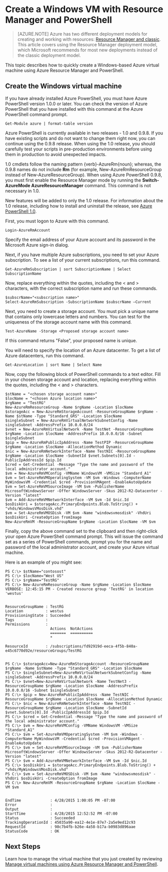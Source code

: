 <properties
    pageTitle="Create a Windows VM | Microsoft Azure"
    description="Use Azure PowerShell and Resource Manager templates to easily create a new Windows virtual machine."
    services="virtual-machines"
    documentationCenter=""
    authors="davidmu1"
    manager="timlt"
    editor=""
    tags="azure-resource-manager"/>

<tags
    ms.service="virtual-machines"
    ms.workload="infrastructure-services"
    ms.tgt_pltfrm="na"
    ms.devlang="na"
    ms.topic="article"
    ms.date="01/05/2016"
    ms.author="davidmu"/>

# Create a Windows VM with Resource Manager and PowerShell
> [AZURE.NOTE] Azure has two different deployment models for creating and working with resources:  [Resource Manager and classic](../resource-manager-deployment-model.md).  This article covers using the Resource Manager deployment model, which Microsoft recommends for most new deployments instead of the classic deployment model.

This topic describes how to quickly create a Windows-based Azure virtual machine using Azure Resource Manager and PowerShell.

## Create the Windows virtual machine
If you have already installed Azure PowerShell, you must have Azure PowerShell version 1.0.0 or later. You can check the version of Azure PowerShell that you have installed with this command at the Azure PowerShell command prompt.

    Get-Module azure | format-table version

Azure PowerShell is currently available in two releases - 1.0 and 0.9.8. If you have existing scripts and do not want to change them right now, you can continue using the 0.9.8 release. When using the 1.0 release, you should carefully test your scripts in pre-production environments before using them in production to avoid unexpected impacts.

1.0 cmdlets follow the naming pattern {verb}-AzureRm{noun}; whereas, the 0.9.8 names do not include **Rm** (for example, New-AzureRmResourceGroup instead of New-AzureResourceGroup). When using Azure PowerShell 0.9.8, you must first enable the Resource Manager mode by running the **Switch-AzureMode AzureResourceManager** command. This command is not necessary in 1.0.

New features will be added to only the 1.0 release. For information about the 1.0 release, including how to install and uninstall the release, see [Azure PowerShell 1.0](https://azure.microsoft.com/blog/azps-1-0/).



First, you must logon to Azure with this command.

    Login-AzureRmAccount

Specify the email address of your Azure account and its password in the Microsoft Azure sign-in dialog.

Next, if you have multiple Azure subscriptions, you need to set your Azure subscription. To see a list of your current subscriptions, run this command.

    Get-AzureRmSubscription | sort SubscriptionName | Select SubscriptionName

Now, replace everything within the quotes, including the < and > characters, with the correct subscription name and run these commands.

    $subscrName="<subscription name>"
    Select-AzureRmSubscription -SubscriptionName $subscrName –Current

Next, you need to create a storage account. You must pick a unique name that contains only lowercase letters and numbers. You can test for the uniqueness of the storage account name with this command.

    Test-AzureName -Storage <Proposed storage account name>

If this command returns "False", your proposed name is unique.

You will need to specify the location of an Azure datacenter. To get a list of Azure datacenters, run this command.

    Get-AzureLocation | sort Name | Select Name

Now, copy the following block of PowerShell commands to a text editor. Fill in your chosen storage account and location, replacing everything within the quotes, including the < and > characters.

    $stName = "<chosen storage account name>"
    $locName = "<chosen Azure location name>"
    $rgName = "TestRG"
    New-AzureRmResourceGroup -Name $rgName -Location $locName
    $storageAcc = New-AzureRmStorageAccount -ResourceGroupName $rgName -Name $stName -Type "Standard_GRS" -Location $locName
    $singleSubnet = New-AzureRmVirtualNetworkSubnetConfig -Name singleSubnet -AddressPrefix 10.0.0.0/24
    $vnet = New-AzureRmVirtualNetwork -Name TestNet -ResourceGroupName $rgName -Location $locName -AddressPrefix 10.0.0.0/16 -Subnet $singleSubnet
    $pip = New-AzureRmPublicIpAddress -Name TestPIP -ResourceGroupName $rgName -Location $locName -AllocationMethod Dynamic
    $nic = New-AzureRmNetworkInterface -Name TestNIC -ResourceGroupName $rgName -Location $locName -SubnetId $vnet.Subnets[0].Id -PublicIpAddressId $pip.Id
    $cred = Get-Credential -Message "Type the name and password of the local administrator account."
    $vm = New-AzureRmVMConfig -VMName WindowsVM -VMSize "Standard_A1"
    $vm = Set-AzureRmVMOperatingSystem -VM $vm -Windows -ComputerName MyWindowsVM -Credential $cred -ProvisionVMAgent -EnableAutoUpdate
    $vm = Set-AzureRmVMSourceImage -VM $vm -PublisherName MicrosoftWindowsServer -Offer WindowsServer -Skus 2012-R2-Datacenter -Version "latest"
    $vm = Add-AzureRmVMNetworkInterface -VM $vm -Id $nic.Id
    $osDiskUri = $storageAcc.PrimaryEndpoints.Blob.ToString() + "vhds/WindowsVMosDisk.vhd"
    $vm = Set-AzureRmVMOSDisk -VM $vm -Name "windowsvmosdisk" -VhdUri $osDiskUri -CreateOption fromImage
    New-AzureRmVM -ResourceGroupName $rgName -Location $locName -VM $vm

Finally, copy the above command set to the clipboard and then right-click your open Azure PowerShell command prompt. This will issue the command set as a series of PowerShell commands, prompt you for the name and password of the local administrator account, and create your Azure virtual machine.

Here is an example of you might see:

    PS C:\> $stName="contosost"
    PS C:\> $locName="West US"
    PS C:\> $rgName="TestRG"
    PS C:\> New-AzureRmResourceGroup -Name $rgName -Location $locName
    VERBOSE: 12:45:15 PM - Created resource group 'TestRG' in location 'westus'


    ResourceGroupName : TestRG
    Location          : westus
    ProvisioningState : Succeeded
    Tags              :
    Permissions       :
                        Actions  NotActions
                        =======  ==========
                        *

    ResourceId        : /subscriptions/fd92919d-eeca-4f5b-840a-e45c6770d92e/resourceGroups/TestRG


    PS C:\> $storageAcc=New-AzureRmStorageAccount -ResourceGroupName $rgName -Name $stName -Type "Standard_GRS" -Location $locName
    PS C:\> $singleSubnet=New-AzureRmVirtualNetworkSubnetConfig -Name singleSubnet -AddressPrefix 10.0.0.0/24
    PS C:\> $vnet=New-AzureRmVirtualNetwork -Name TestNet3 -ResourceGroupName $rgName -Location $locName -AddressPrefix 10.0.0.0/16 -Subnet $singleSubnet
    PS C:\> $pip = New-AzureRmPublicIpAddress -Name TestNIC -ResourceGroupName $rgName -Location $locName -AllocationMethod Dynamic
    PS C:\> $nic = New-AzureRmNetworkInterface -Name TestNIC -ResourceGroupName $rgName -Location $locName -SubnetId $vnet.Subnets[0].Id -PublicIpAddressId $pip.Id
    PS C:\> $cred = Get-Credential -Message "Type the name and password of the local administrator account."
    PS C:\> $vm = New-AzureRmVMConfig -VMName WindowsVM -VMSize "Standard_A1"
    PS C:\> $vm = Set-AzureRmVMOperatingSystem -VM $vm -Windows -ComputerName MyWindowsVM -Credential $cred -ProvisionVMAgent -EnableAutoUpdate
    PS C:\> $vm = Set-AzureRmVMSourceImage -VM $vm -PublisherName MicrosoftWindowsServer -Offer WindowsServer -Skus 2012-R2-Datacenter -Version "latest"
    PS C:\> $vm = Add-AzureRmVMNetworkInterface -VM $vm -Id $nic.Id
    PS C:\> $osDiskUri = $storageAcc.PrimaryEndpoints.Blob.ToString() + "vhds/MyWindowsVMosDisk.vhd"
    PS C:\> $vm = Set-AzureRmVMOSDisk -VM $vm -Name "windowsvmosdisk" -VhdUri $osDiskUri -CreateOption fromImage
    PS C:\> New-AzureRmVM -ResourceGroupName $rgName -Location $locName -VM $vm


    EndTime             : 4/28/2015 1:00:05 PM -07:00
    Error               :
    Output              :
    StartTime           : 4/28/2015 12:52:52 PM -07:00
    Status              : Succeeded
    TrackingOperationId : 45035a90-ea12-4e1e-87e7-2a5e9ed12c93
    RequestId           : 98c7b4fb-b26e-4a58-b17a-b0983d896aae
    StatusCode          : OK

## Next Steps
Learn how to manage the virtual machine that you just created by reviewing [Manage virtual machines using Azure Resource Manager and PowerShell](virtual-machines-deploy-rmtemplates-powershell.md).

